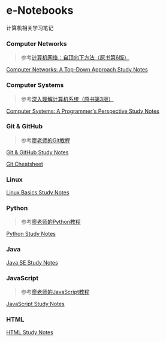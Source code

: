 # e-Notebooks

计算机相关学习笔记

### Computer Networks

> 参考[计算机网络：自顶向下方法（原书第6版）](https://book.douban.com/subject/26176870/)

[Computer Networks: A Top-Down Approach Study Notes](https://github.com/KEVISONG/e-notebooks/tree/master/Computer%20Networks)

### Computer Systems

> 参考[深入理解计算机系统（原书第3版）](https://book.douban.com/subject/26912767/)

[Computer Systems: A Programmer's Perspective Study Notes](https://github.com/KEVISONG/e-notebooks/tree/master/Computer%20Systems)  

### Git & GitHub

> 参考[廖老师的Git教程](https://www.liaoxuefeng.com/wiki/0013739516305929606dd18361248578c67b8067c8c017b000)  

[Git & GitHub Study Notes](https://github.com/KEVISONG/e-notebooks/blob/master/Git%20%26%20GitHub/Git%20%26%20GitHub%20Study%20Notes.md#git--github-study-notes)  

[Git Cheatsheet](https://github.com/KEVISONG/e-notebooks/blob/master/Git%20%26%20GitHub/Git%20Cheatsheet.pdf)

### Linux

[Linux Basics Study Notes](https://github.com/KEVISONG/e-notebooks/blob/master/Linux/Linux%20Basics%20Study%20Notes.md#linux-basics-study-notes)

### Python

> 参考[廖老师的Python教程](https://www.liaoxuefeng.com/wiki/0014316089557264a6b348958f449949df42a6d3a2e542c000)

[Python Study Notes](https://github.com/KEVISONG/e-notebooks/blob/master/Python/Python%20Study%20Notes.md#python-study-notes)

### Java

[Java SE Study Notes](https://github.com/KEVISONG/e-notebooks/blob/master/Java/Java%20SE%20Study%20Notes.md#java-se-study-notes)

### JavaScript

> 参考[廖老师的JavaScript教程](https://www.liaoxuefeng.com/wiki/001434446689867b27157e896e74d51a89c25cc8b43bdb3000)

[JavaScript Study Notes](https://github.com/KEVISONG/e-notebooks/blob/master/JavaScript/JavaScript%20Study%20Notes.md#javascript-study-notes)  

### HTML

[HTML Study Notes](https://github.com/KEVISONG/e-notebooks/blob/master/HTML/HTML%20Study%20Notes.md#html-study-notes)





